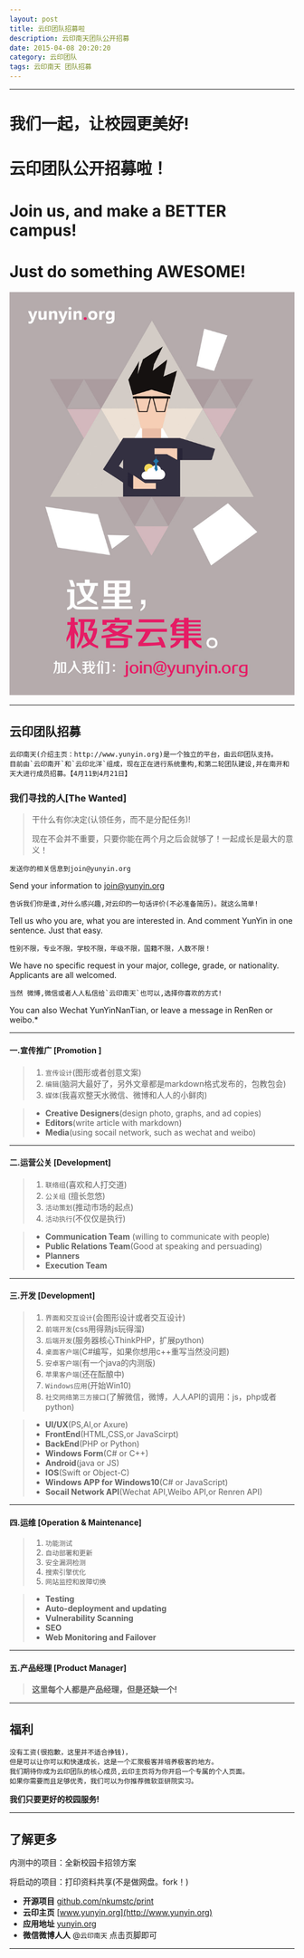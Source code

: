```yaml
---
layout: post
title: 云印团队招募啦 
description: 云印南天团队公开招募
date: 2015-04-08 20:20:20
category: 云印团队
tags: 云印南天 团队招募
---
```

----

# **我们一起，让校园更美好!**
# **云印团队公开招募啦！**
# **Join us, and make a BETTER campus!**
# **Just do something AWESOME!**
![招募海报](../assets/image/2015-04-08/poster.jpg)

-----

## 云印团队招募

	云印南天(介绍主页：http://www.yunyin.org)是一个独立的平台，由云印团队支持。
	目前由`云印南开`和`云印北洋`组成，现在正在进行系统重构,和第二轮团队建设,并在南开和天大进行成员招募。【4月11到4月21日】


### 我们寻找的人[The Wanted]

>干什么有你决定(认领任务，而不是分配任务)!
>
>现在不会并不重要，只要你能在两个月之后会就够了！一起成长是最大的意义！


	发送你的相关信息到join@yunyin.org
Send your information to [join@yunyin.org](mailto:join@yunyin.org)

	告诉我们你是谁,对什么感兴趣,对云印的一句话评价(不必准备简历)。就这么简单! 
Tell us who you are, what you are interested in. And comment YunYin in one sentence. Just that easy. 

	性别不限，专业不限，学校不限，年级不限，国籍不限，人数不限！
We have no specific request in your major, college, grade, or nationality. Applicants are all welcomed. 

	当然 微博,微信或者人人私信给`云印南天`也可以,选择你喜欢的方式!
You can also Wechat YunYinNanTian, or leave a message in RenRen or weibo.* 

------

#### 一.宣传推广 [Promotion ]

>1. `宣传设计`(图形或者创意文案)
>2. `编辑`(脑洞大最好了，另外文章都是markdown格式发布的，包教包会)
>3. `媒体`(我喜欢整天水微信、微博和人人的小鲜肉)


>- **Creative Designers**(design photo, graphs, and ad copies)
>- **Editors**(write article with markdown)
>- **Media**(using socail network, such as wechat and weibo)

----

#### 二.运营公关 [Development]

>1. `联络组`(喜欢和人打交道)
>2. `公关组` (擅长忽悠)
>3. `活动策划`(推动市场的起点)
>4. `活动执行`(不仅仅是执行)


>- **Communication Team** (willing to communicate with people)
>- **Public Relations Team**(Good at speaking and persuading)
>- **Planners**
>- **Execution Team**

----

#### 三.开发 [Development]

>1. `界面和交互设计`(会图形设计或者交互设计)
>2. `前端开发`(css用得熟js玩得溜)
>3. `后端开发`(服务器核心ThinkPHP，扩展python)
>4. `桌面客户端`(C#编写，如果你想用c++重写当然没问题)
>5. `安卓客户端`(有一个java的内测版)
>6. `苹果客户端`(还在酝酿中)
>7. `Windows应用`(开始Win10)
>8. `社交网络第三方接口`(了解微信，微博，人人API的调用：js，php或者 python)

>- **UI/UX**(PS,AI,or Axure)
>- **FrontEnd**(HTML,CSS,or JavaScirpt)
>- **BackEnd**(PHP or Python)
>- **Windows Form**(C# or C++)
>- **Android**(java or JS)
>- **IOS**(Swift or Object-C)
>- **Windows APP for Windows10**(C# or JavaScript)
>- **Socail Network API**(Wechat API,Weibo API,or Renren API)

----

#### 四.运维 [Operation & Maintenance]

>1. `功能测试` 
>2. `自动部署和更新` 
>3. `安全漏洞检测`
>4. `搜索引擎优化`
>5. `网站监控和故障切换` 

>- **Testing**
>- **Auto-deployment and updating**
>- **Vulnerability Scanning**
>- **SEO**
>- **Web Monitoring and Failover**

---

#### 五.产品经理 [Product Manager]

> **这里每个人都是产品经理，但是还缺一个!**

------

## 福利

	没有工资(很抱歉，这里并不适合挣钱)，
	但是可以让你可以和快速成长，这是一个汇聚极客并培养极客的地方。
	我们期待你成为云印团队的核心成员,云印主页将为你开启一个专属的个人页面。
	如果你需要而且足够优秀，我们可以为你推荐微软亚研院实习。

**我们只要更好的校园服务!**

---

## 了解更多

内测中的项目：全新校园卡招领方案

将启动的项目：打印资料共享(不是做网盘。fork！)

- **开源项目** [github.com/nkumstc/print](https://github.com/nkumstc/print)
- **云印主页** [www.yunyin.org](http://www.yunyin.org)
- **应用地址** [yunyin.org](http://yunyin.org)
- **微信微博人人** @```云印南天```
点击页脚即可

-----